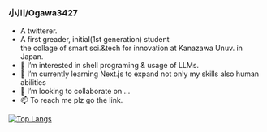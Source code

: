 ### 小川/Ogawa3427
- A twitterer.
- A first greader, initial(1st generation) student  
  the collage of smart sci.&tech for innovation
  at Kanazawa Unuv. in Japan.
- 👀 I’m interested in shell programing & usage of LLMs.
- 🌱 I’m currently learning Next.js to expand not only my skills also human abilities
- 💞️ I’m looking to collaborate on ...
- 📫 To reach me plz go the link.

[![Top Langs](https://github-readme-stats.vercel.app/api/top-langs/?username=ogawa3427&theme=vue-dark&show_icons=true&layout=compact)](https://github.com/ogawa3427/github-readme-stats)

<!---
ogawa3427/ogawa3427 is a ✨ special ✨ repository because its `README.md` (this file) appears on your GitHub profile.
You can click the Preview link to take a look at your changes.
--->
